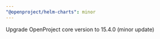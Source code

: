 ```yaml
---
"@openproject/helm-charts": minor
---
```


Upgrade OpenProject core version to 15.4.0 (minor update)
